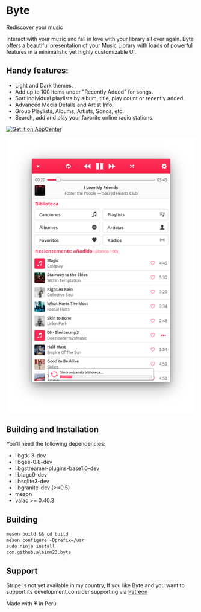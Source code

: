 # Byte
Rediscover your music

Interact with your music and fall in love with your library all over again.
Byte offers a beautiful presentation of your Music Library with loads of powerful features in a minimalistic yet highly customizable UI.

## Handy features:

* Light and Dark themes.
* Add up to 100 items under "Recently Added" for songs.
* Sort individual playlists by album, title, play count or recently added.
* Advanced Media Details and Artist Info.
* Group Playlists, Albums, Artists, Songs, etc.
* Search, add and play your favorite online radio stations.

<a href="https://appcenter.elementary.io/com.github.alainm23.byte"><img src="https://appcenter.elementary.io/badge.svg?new" alt="Get it on AppCenter" /></a>

![Byte Screenshot](https://github.com/alainm23/byte/raw/master/data/screenshot/screenshot-01.png)

## Building and Installation

You'll need the following dependencies:
* libgtk-3-dev
* libgee-0.8-dev
* libgstreamer-plugins-base1.0-dev
* libtagc0-dev
* libsqlite3-dev
* libgranite-dev (>=0.5)
* meson
* valac >= 0.40.3

## Building  

```
meson build && cd build
meson configure -Dprefix=/usr
sudo ninja install
com.github.alainm23.byte
```

## Support
Stripe is not yet available in my country, If you like Byte and you want to support its development,consider supporting via [Patreon](https://www.patreon.com/alainm23)

Made with 💗 in Perú
